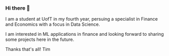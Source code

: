 ### Hi there 👋

I am a student at UofT in my fourth year, persuing a specialist in Finance and Economics with a focus in Data Science.

I am interested in ML applications in finance and looking forward to sharing some projects here in the future.

Thanks that's all!
Tim

<!--
**timkoukarine/timkoukarine** is a ✨ _special_ ✨ repository because its `README.md` (this file) appears on your GitHub profile.

Here are some ideas to get you started:

- 🔭 I’m currently working on ...
- 🌱 I’m currently learning ...
- 👯 I’m looking to collaborate on ...
- 🤔 I’m looking for help with ...
- 💬 Ask me about ...
- 📫 How to reach me: ...
- 😄 Pronouns: ...
- ⚡ Fun fact: ...
-->
